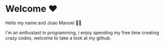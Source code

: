 # Welcome ❤

Hello my name and Joao Manoel 👨‍💻

i'm an enthusiast in programming, i enjoy spending my free time creating crazy codes, welcome to take a look at my github.
